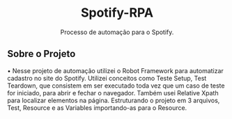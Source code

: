 <div id="top"></div>

  <h1 align="center">Spotify-RPA</h1>

  <p align="center">
    Processo de automação para o Spotify.
  </p>
</div>

<!-- About The Project -->
## Sobre o Projeto

• Nesse projeto de automação utilizei o Robot Framework para automatizar cadastro no site do Spotify. 
Utilizei conceitos como Teste Setup, Test Teardown, que consistem em ser executado toda vez que um caso de teste for iniciado, para abrir e fechar o navegador. 
Também usei Relative Xpath para localizar elementos na página. Estruturando o projeto em 3 arquivos, Test, Resource e as Variables importando-as para o Resource.

